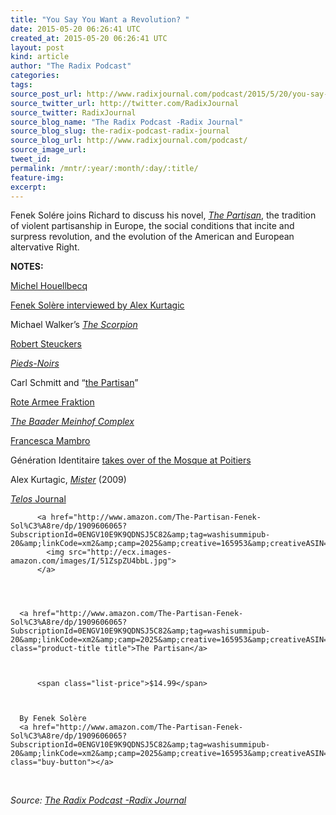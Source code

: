 ```yaml
---
title: "You Say You Want a Revolution? "
date: 2015-05-20 06:26:41 UTC
created_at: 2015-05-20 06:26:41 UTC
layout: post
kind: article
author: "The Radix Podcast"
categories: 
tags: 
source_post_url: http://www.radixjournal.com/podcast/2015/5/20/you-say-you-want-a-revolution
source_twitter_url: http://twitter.com/RadixJournal
source_twitter: RadixJournal
source_blog_name: "The Radix Podcast -Radix Journal"
source_blog_slug: the-radix-podcast-radix-journal
source_blog_url: http://www.radixjournal.com/podcast/
source_image_url: 
tweet_id:
permalink: /mntr/:year/:month/:day/:title/
feature-img: 
excerpt:
---
```

<p>Fenek Solére joins Richard to discuss his novel, <em><a href="http://www.amazon.com/exec/obidos/ASIN/1909606065/washisummipub-20">The Partisan</a></em>, the tradition of violent partisanship in Europe, the social conditions that incite and surpress revolution, and the evolution of the American and European altervative Right. </p><p><strong>NOTES:</strong> </p>

<p><a href="http://en.wikipedia.org/wiki/Michel_Houellebecq">Michel Houellbecq</a></p>

<p><a href="http://www.wermodandwermod.com/newsitems/news311020140001.html">Fenek Solère interviewed by Alex Kurtagic</a>    </p>

<p>Michael Walker’s <em><a href="http://thescorp.multics.orgg">The Scorpion</a></em>      </p>

<p><a href="http://robertsteuckers.blogspot.com">Robert Steuckers</a>     </p>

<p><em><a href="http://en.wikipedia.org/wiki/Pied-Noir#Flight_to_mainland_France">Pieds-Noirs</a></em>  </p>

<p>Carl Schmitt and “<a href="http://www.amazon.com/exec/obidos/ASIN/0914386336/washisummipub-20">the Partisan</a>”   </p>

<p><a href="http://en.wikipedia.org/wiki/Red_Army_Faction">Rote Armee Fraktion</a>  </p>

<p><em><a href="http://www.imdb.com/title/tt0765432/">The Baader Meinhof Complex</a></em>   </p>

<p><a href="https://translate.google.com/translate?sl=it&amp;tl=en&amp;js=y&amp;prev=_t&amp;hl=en&amp;ie=UTF-8&amp;u=http%3A%2F%2Fit.wikipedia.org%2Fwiki%2FFrancesca_Mambro&amp;edit-text=&amp;act=url">Francesca Mambro</a>  </p>

<p>Génération Identitaire <a href="https://www.youtube.com/watch?v=spTr0L2G9yM">takes over of the Mosque at Poitiers</a></p>

<p>Alex Kurtagic, <em><a href="http://www.amazon.com/exec/obidos/ASIN/0956183506/washisummipub-20">Mister</a></em> (2009)    </p>

<p><a href="http://journal.telospress.com"><em>Telos</em> Journal</a>     </p>



  

    
        
          <a href="http://www.amazon.com/The-Partisan-Fenek-Sol%C3%A8re/dp/1909606065?SubscriptionId=0ENGV10E9K9QDNSJ5C82&amp;tag=washisummipub-20&amp;linkCode=xm2&amp;camp=2025&amp;creative=165953&amp;creativeASIN=1909606065">
            <img src="http://ecx.images-amazon.com/images/I/51ZspZU4bbL.jpg">
          </a>
        
    

    
      <a href="http://www.amazon.com/The-Partisan-Fenek-Sol%C3%A8re/dp/1909606065?SubscriptionId=0ENGV10E9K9QDNSJ5C82&amp;tag=washisummipub-20&amp;linkCode=xm2&amp;camp=2025&amp;creative=165953&amp;creativeASIN=1909606065" class="product-title title">The Partisan</a>
       
        
          
          <span class="list-price">$14.99</span>
          
        
      
      By Fenek Solère
      <a href="http://www.amazon.com/The-Partisan-Fenek-Sol%C3%A8re/dp/1909606065?SubscriptionId=0ENGV10E9K9QDNSJ5C82&amp;tag=washisummipub-20&amp;linkCode=xm2&amp;camp=2025&amp;creative=165953&amp;creativeASIN=1909606065" class="buy-button"></a>

    

  

 <div class="">
    <i>Source: <a href="http://www.radixjournal.com/podcast/">The Radix Podcast -Radix Journal</a></i>
</div>
